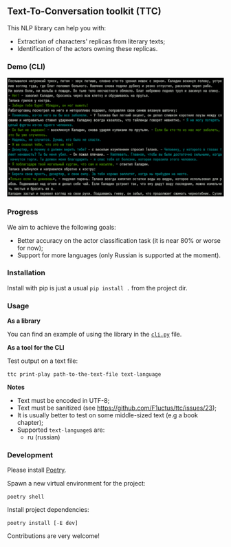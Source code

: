 ## Text-To-Conversation toolkit (TTC)

This NLP library can help you with:

- Extraction of characters' replicas from literary texts;
- Identification of the actors owning these replicas.

### Demo (CLI)

![](assets/demo-cli.png)

### Progress

We aim to achieve the following goals:

- Better accuracy on the actor classification task
  (it is near 80% or worse for now);
- Support for more languages
  (only Russian is supported at the moment).

### Installation

Install with pip is just a usual `pip install .` from the project dir.

### Usage

**As a library**

You can find an example of using the library in the [`cli.py`](ttc/cli.py) file.

**As a tool for the CLI**

Test output on a text file:

```console
ttc print-play path-to-the-text-file text-language
```

**Notes**

- Text must be encoded in UTF-8;
- Text must be sanitized (see https://github.com/F1uctus/ttc/issues/23);
- It is usually better to test on some middle-sized text (e.g a book chapter);
- Supported `text-language`s are:
    + ru (russian)

### Development

Please install [Poetry](https://python-poetry.org).

Spawn a new virtual environment for the project:

```console
poetry shell
```

Install project dependencies:

```console
poetry install [-E dev]
```

Contributions are very welcome!

